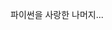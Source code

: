 파이썬을 사랑한 나머지...

<!---
dave8965/dave8965 is a ✨ special ✨ repository because its `README.md` (this file) appears on your GitHub profile.
You can click the Preview link to take a look at your changes.
--->
